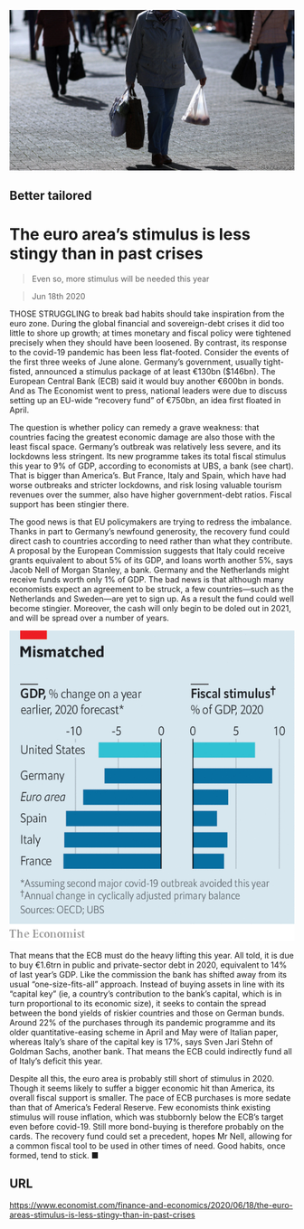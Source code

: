 ![](./images/20200620_FNP505.jpg)

## Better tailored

# The euro area’s stimulus is less stingy than in past crises

> Even so, more stimulus will be needed this year

> Jun 18th 2020

THOSE STRUGGLING to break bad habits should take inspiration from the euro zone. During the global financial and sovereign-debt crises it did too little to shore up growth; at times monetary and fiscal policy were tightened precisely when they should have been loosened. By contrast, its response to the covid-19 pandemic has been less flat-footed. Consider the events of the first three weeks of June alone. Germany’s government, usually tight-fisted, announced a stimulus package of at least €130bn ($146bn). The European Central Bank (ECB) said it would buy another €600bn in bonds. And as The Economist went to press, national leaders were due to discuss setting up an EU-wide “recovery fund” of €750bn, an idea first floated in April.

The question is whether policy can remedy a grave weakness: that countries facing the greatest economic damage are also those with the least fiscal space. Germany’s outbreak was relatively less severe, and its lockdowns less stringent. Its new programme takes its total fiscal stimulus this year to 9% of GDP, according to economists at UBS, a bank (see chart). That is bigger than America’s. But France, Italy and Spain, which have had worse outbreaks and stricter lockdowns, and risk losing valuable tourism revenues over the summer, also have higher government-debt ratios. Fiscal support has been stingier there.

The good news is that EU policymakers are trying to redress the imbalance. Thanks in part to Germany’s newfound generosity, the recovery fund could direct cash to countries according to need rather than what they contribute. A proposal by the European Commission suggests that Italy could receive grants equivalent to about 5% of its GDP, and loans worth another 5%, says Jacob Nell of Morgan Stanley, a bank. Germany and the Netherlands might receive funds worth only 1% of GDP. The bad news is that although many economists expect an agreement to be struck, a few countries—such as the Netherlands and Sweden—are yet to sign up. As a result the fund could well become stingier. Moreover, the cash will only begin to be doled out in 2021, and will be spread over a number of years.



![](./images/20200620_FNC129.png)

That means that the ECB must do the heavy lifting this year. All told, it is due to buy €1.6trn in public and private-sector debt in 2020, equivalent to 14% of last year’s GDP. Like the commission the bank has shifted away from its usual “one-size-fits-all” approach. Instead of buying assets in line with its “capital key” (ie, a country’s contribution to the bank’s capital, which is in turn proportional to its economic size), it seeks to contain the spread between the bond yields of riskier countries and those on German bunds. Around 22% of the purchases through its pandemic programme and its older quantitative-easing scheme in April and May were of Italian paper, whereas Italy’s share of the capital key is 17%, says Sven Jari Stehn of Goldman Sachs, another bank. That means the ECB could indirectly fund all of Italy’s deficit this year.

Despite all this, the euro area is probably still short of stimulus in 2020. Though it seems likely to suffer a bigger economic hit than America, its overall fiscal support is smaller. The pace of ECB purchases is more sedate than that of America’s Federal Reserve. Few economists think existing stimulus will rouse inflation, which was stubbornly below the ECB’s target even before covid-19. Still more bond-buying is therefore probably on the cards. The recovery fund could set a precedent, hopes Mr Nell, allowing for a common fiscal tool to be used in other times of need. Good habits, once formed, tend to stick. ■

## URL

https://www.economist.com/finance-and-economics/2020/06/18/the-euro-areas-stimulus-is-less-stingy-than-in-past-crises
